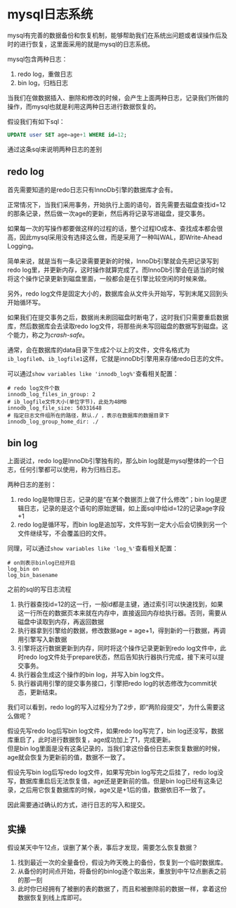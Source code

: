 # mysql日志系统
mysql有完善的数据备份和恢复机制，能够帮助我们在系统出问题或者误操作后及时的进行恢复，这里面采用的就是mysql的日志系统。

mysql包含两种日志：
1. redo log，重做日志
2. bin log，归档日志

当我们在做数据插入、删除和修改的时候，会产生上面两种日志，记录我们所做的操作，而mysql也就是利用这两种日志进行数据恢复的。

假设我们有如下sql：
```sql
UPDATE user SET age=age+1 WHERE id=12;
```
通过这条sql来说明两种日志的差别

## redo log
首先需要知道的是redo日志只有InnoDb引擎的数据库才会有。

正常情况下，当我们采用事务，开始执行上面的语句，首先需要去磁盘查找id=12的那条记录，然后做一次age的更新，然后再将记录写进磁盘，提交事务。

如果每一次的写操作都要做这样的过程的话，整个过程IO成本、查找成本都会很高，因此mysql采用没有选择这么做，而是采用了一种叫WAL，即Write-Ahead Logging。

简单来说，就是当有一条记录需要更新的时候，InnoDb引擎就会先把记录写到redo log里，并更新内存，这时操作就算完成了。而InnoDb引擎会在适当的时候将这个操作记录更新到磁盘里面，一般都会是在引擎比较空闲的时候来做。

另外，redo log文件是固定大小的，数据库会从文件头开始写，写到末尾又回到头开始循环写。

如果我们在提交事务之后，数据尚未刷回磁盘时断电了，这时我们只需要重启数据库，然后数据库会去读取redo log文件，将那些尚未写回磁盘的数据写到磁盘。这个能力，称之为*crash-safe*。

通常，会在数据库的data目录下生成2个以上的文件，文件名格式为`ib_logfile0`、`ib_logfile1`这样，它就是innoDb引擎用来存储redo日志的文件。

可以通过`show variables like 'innodb_log%'`查看相关配置：
```
# redo log文件个数
innodb_log_files_in_group: 2
# ib_logfile文件大小(单位字节)，此处为48MB
innodb_log_file_size: 50331648
# 指定日志文件组所在的路径，默认./ ，表示在数据库的数据目录下
innodb_log_group_home_dir: ./
```

## bin log
上面说过，redo log是InnoDb引擎独有的，那么bin log就是mysql整体的一个日志，任何引擎都可以使用，称为归档日志。

两种日志的差别：
1. redo log是物理日志，记录的是“在某个数据页上做了什么修改”；bin log是逻辑日志，记录的是这个语句的原始逻辑，如上面sql中给id=12的记录age字段+1
2. redo log是循环写，而bin log是追加写，文件写到一定大小后会切换到另一个文件继续写，不会覆盖旧的文件。

同理，可以通过`show variables like 'log_%'`查看相关配置：
```
# on则表示binlog已经开启
log_bin on
log_bin_basename
```

之前的sql的写日志流程
1. 执行器查找id=12的这一行，一般id都是主键，通过索引可以快速找到，如果这一行所在的数据页本来就在内存中，直接返回内存给执行器。否则，需要从磁盘中读取到内存，再返回数据
2. 执行器拿到引擎给的数据，修改数据age = age+1，得到新的一行数据，再调用引擎写入新数据
3. 引擎将这行数据更新到内存，同时将这个操作记录更新到redo log文件中，此时redo log文件处于prepare状态，然后告知执行器执行完成，接下来可以提交事务。
4. 执行器会生成这个操作的bin log，并写入bin log文件。
5. 执行器调用引擎的提交事务接口，引擎把redo log的状态修改为commit状态，更新结束。

我们可以看到，redo log的写入过程分为了2步，即“两阶段提交”，为什么需要这么做呢？

假设先写redo log后写bin log文件，如果redo log写完了，bin log还没写，数据库重启了，此时进行数据恢复，age成功加上了1，完成更新。  
但是bin log里面是没有这条记录的，当我们拿这份备份日志来恢复数据的时候，age就会恢复为更新前的值，数据不一致了。

假设先写bin log后写redo log文件，如果写完bin log写完之后挂了，redo log没写，数据库重启后无法恢复值，age还是更新前的值。但是bin log已经有这条记录，之后用它恢复数据库的时候，age又是+1后的值，数据依旧不一致了。

因此需要通过确认的方式，进行日志的写入和提交。

## 实操
假设某天中午12点，误删了某个表，事后才发现，需要怎么恢复数据？

1. 找到最近一次的全量备份，假设为昨天晚上的备份，恢复到一个临时数据库。
2. 从备份的时间点开始，将备份的binlog逐个取出来，重放到中午12点删表之前的那一刻
3. 此时你已经拥有了被删的表的数据了，而且和被删除前的数据一样，拿着这份数据恢复到线上库即可。